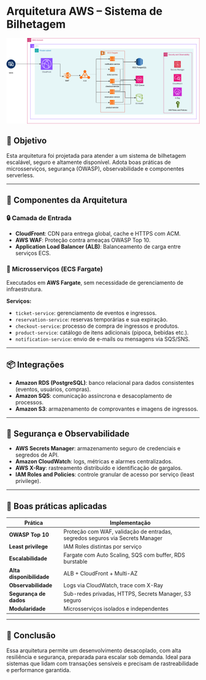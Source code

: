 # Arquitetura AWS – Sistema de Bilhetagem

![Arquitetura.png](Arquitetura.png)
## 🎯 Objetivo

Esta arquitetura foi projetada para atender a um sistema de bilhetagem escalável, seguro e altamente disponível. Adota boas práticas de microsserviços, segurança (OWASP), observabilidade e componentes serverless.

---

## 📐 Componentes da Arquitetura

### 🔒 Camada de Entrada

- **CloudFront**: CDN para entrega global, cache e HTTPS com ACM.
- **AWS WAF**: Proteção contra ameaças OWASP Top 10.
- **Application Load Balancer (ALB)**: Balanceamento de carga entre serviços ECS.

### 🚀 Microsserviços (ECS Fargate)

Executados em **AWS Fargate**, sem necessidade de gerenciamento de infraestrutura.

**Serviços:**

- `ticket-service`: gerenciamento de eventos e ingressos.
- `reservation-service`: reservas temporárias e sua expiração.
- `checkout-service`: processo de compra de ingressos e produtos.
- `product-service`: catálogo de itens adicionais (pipoca, bebidas etc.).
- `notification-service`: envio de e-mails ou mensagens via SQS/SNS.

---

## 📦 Integrações

- **Amazon RDS (PostgreSQL)**: banco relacional para dados consistentes (eventos, usuários, compras).
- **Amazon SQS**: comunicação assíncrona e desacoplamento de processos.
- **Amazon S3**: armazenamento de comprovantes e imagens de ingressos.

---

## 🔐 Segurança e Observabilidade

- **AWS Secrets Manager**: armazenamento seguro de credenciais e segredos de API.
- **Amazon CloudWatch**: logs, métricas e alarmes centralizados.
- **AWS X-Ray**: rastreamento distribuído e identificação de gargalos.
- **IAM Roles and Policies**: controle granular de acesso por serviço (least privilege).

---

## 🧩 Boas práticas aplicadas

| Prática                  | Implementação                                                                |
|--------------------------|-------------------------------------------------------------------------------|
| **OWASP Top 10**         | Proteção com WAF, validação de entradas, segredos seguros via Secrets Manager |
| **Least privilege**      | IAM Roles distintas por serviço                                              |
| **Escalabilidade**       | Fargate com Auto Scaling, SQS com buffer, RDS burstable                      |
| **Alta disponibilidade** | ALB + CloudFront + Multi-AZ                                                  |
| **Observabilidade**      | Logs via CloudWatch, trace com X-Ray                                         |
| **Segurança de dados**   | Sub-redes privadas, HTTPS, Secrets Manager, S3 seguro                        |
| **Modularidade**         | Microsserviços isolados e independentes                                     |

---

## 🧠 Conclusão

Essa arquitetura permite um desenvolvimento desacoplado, com alta resiliência e segurança, preparada para escalar sob demanda. Ideal para sistemas que lidam com transações sensíveis e precisam de rastreabilidade e performance garantida.

